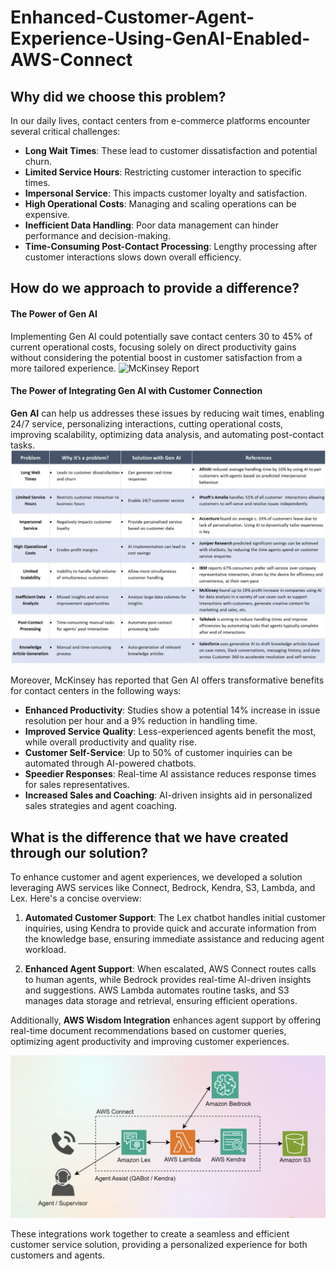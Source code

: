 # Enhanced-Customer-Agent-Experience-Using-GenAI-Enabled-AWS-Connect
## Why did we choose this problem?

In our daily lives, contact centers from e-commerce platforms encounter several critical challenges:
- **Long Wait Times**: These lead to customer dissatisfaction and potential churn.
- **Limited Service Hours**: Restricting customer interaction to specific times.
- **Impersonal Service**: This impacts customer loyalty and satisfaction.
- **High Operational Costs**: Managing and scaling operations can be expensive.
- **Inefficient Data Handling**: Poor data management can hinder performance and decision-making.
- **Time-Consuming Post-Contact Processing**: Lengthy processing after customer interactions slows down overall efficiency.


## How do we approach to provide a difference?
#### The Power of Gen AI
Implementing Gen AI could potentially save contact centers 30 to 45% of current operational costs, focusing solely on direct productivity gains without considering the potential boost in customer satisfaction from a more tailored experience.
<img src="https://www.mckinsey.com/~/media/mckinsey/business%20functions/mckinsey%20digital/our%20insights/the%20economic%20potential%20of%20generative%20ai%20the%20next%20productivity%20frontier/svgz-vivatech-full-report-rgb-exh3-final.svgz?cq=50&cpy=Center" alt="McKinsey Report" width="700"/>

#### The Power of Integrating Gen AI with Customer Connection 
**Gen AI** can help us addresses these issues by reducing wait times, enabling 24/7 service, personalizing interactions, cutting operational costs, improving scalability, optimizing data analysis, and automating post-contact tasks.
<img src="https://github.com/Skylarp05/Enhaced-Customer-Agent-Experience-Using-GenAI-Enabled-AWS-Connect/raw/cdc14a99bfb3b95e694fc77154c67c04aa5e0fef/Problem_Overview.png" alt="Problem Overview" width="800"/>

Moreover, McKinsey has reported that Gen AI offers transformative benefits for contact centers in the following ways:
- **Enhanced Productivity**: Studies show a potential 14% increase in issue resolution per hour and a 9% reduction in handling time.
- **Improved Service Quality**: Less-experienced agents benefit the most, while overall productivity and quality rise.
- **Customer Self-Service**: Up to 50% of customer inquiries can be automated through AI-powered chatbots.
- **Speedier Responses**: Real-time AI assistance reduces response times for sales representatives.
- **Increased Sales and Coaching**: AI-driven insights aid in personalized sales strategies and agent coaching.

## What is the difference that we have created through our solution?
To enhance customer and agent experiences, we developed a solution leveraging AWS services like Connect, Bedrock, Kendra, S3, Lambda, and Lex. Here's a concise overview:

1. **Automated Customer Support**: The Lex chatbot handles initial customer inquiries, using Kendra to provide quick and accurate information from the knowledge base, ensuring immediate assistance and reducing agent workload.

2. **Enhanced Agent Support**: When escalated, AWS Connect routes calls to human agents, while Bedrock provides real-time AI-driven insights and suggestions. AWS Lambda automates routine tasks, and S3 manages data storage and retrieval, ensuring efficient operations.

Additionally, **AWS Wisdom Integration** enhances agent support by offering real-time document recommendations based on customer queries, optimizing agent productivity and improving customer experiences.

<img src="https://github.com/Skylarp05/Enhaced-Customer-Agent-Experience-Using-GenAI-Enabled-AWS-Connect/raw/9ae601e730b7a8b918f176bdb9c37585f9208315/Workflow.png" alt="Workflow" width="650"/>

These integrations work together to create a seamless and efficient customer service solution, providing a personalized experience for both customers and agents.


